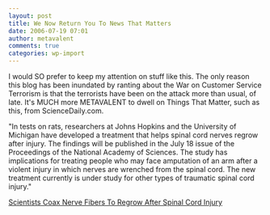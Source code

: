 ```yaml
---
layout: post
title: We Now Return You To News That Matters
date: 2006-07-19 07:01
author: metavalent
comments: true
categories: wp-import
---
```

I would SO prefer to keep my attention on stuff like this.  The only reason this blog has been inundated by ranting about the War on Customer Service Terrorism is that the terrorists have been on the attack more than usual, of late.  It's MUCH more METAVALENT to dwell on Things That Matter, such as this, from ScienceDaily.com.

"In tests on rats, researchers at Johns Hopkins and the University of Michigan have developed a treatment that helps spinal cord nerves regrow after injury. The findings will be published in the July 18 issue of the Proceedings of the National Academy of Sciences. The study has implications for treating people who may face amputation of an arm after a violent injury in which nerves are wrenched from the spinal cord. The new treatment currently is under study for other types of traumatic spinal cord injury."

<a href="http://www.sciencedaily.com/releases/2006/07/060718073559.htm">Scientists Coax Nerve Fibers To Regrow After Spinal Cord Injury</a>
